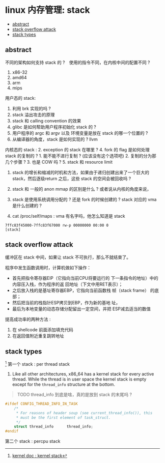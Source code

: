 # linux 内存管理: stack


<!-- vim-markdown-toc GitLab -->

- [abstract](#abstract)
- [stack overflow attack](#stack-overflow-attack)
- [stack types](#stack-types)

<!-- vim-markdown-toc -->

## abstract 
不同的架构如何支持 stack 的 ?　使用的指令不同，在内核中间的配置不同 ?
1. x86-32
2. amd64
3. arm
4. mips


用户态的 stack:
1. 利用 brk 实现的吗 ?
2. stack 溢出攻击的原理
3. stack 和 calling convention 的效果
4. glibc 是如何帮助用户程序初始化 stack 的 ?
5. 用户程序的 argc 和 argv 以及 环境变量是放在 stack 的哪一个位置的 ?
6. 从编译器的角度，stack 是如何实现的 ? llvm 

内核态的 stack :
2. exception 的 stack 在哪里 ?
4. fork 的 flag 是如何处理 stack 的复制的 ?
    1. 能不能不进行复制 ? (应该没有这个选项吧)
    2. 复制的分为那几个步骤 ? 3. 也是 COW 吗 ?
5. stack 和 resource limit


1. stack 的增长和缩减的时机和方法，如果由于递归创建出来了一个巨大的 stack，然后逐级return 之后，这些 stack 的空间会被回收吗 ?
2. stack 和 一般的 anon mmap 的区别是什么 ? 或者说从内核的角度来说，
3. stack 是使用系统调用分配的 ? 还是 fork 的时候创建的 ? stack 对应的 vma 是什么创建的 ?


4. cat /proc/self/maps : vma 有名字吗，他怎么知道是 stack 
```
7ffc83f45000-7ffc83f67000 rw-p 00000000 00:00 0                          [stack]
```

## stack overflow attack
缓冲区在 stack 中间，如果让 stack 不可执行，那么不就结束了。


程序中发生函数调用时，计算机做如下操作：
- 首先把指令寄存器EIP（它指向当前CPU将要运行的 下一条指令的地址）中的内容压入栈，作为程序的返 回地址（下文中用RET表示）；
- 之后放入栈的是基址寄存器EBP，它指向当前函数栈 帧（stack frame） 的底部；
- 然后把当前的栈指针ESP拷贝到EBP，作为新的基地 址，
- 最后为本地变量的动态存储分配留出一定空间，并把 ESP减去适当的数值

提高成功率的两种方法 : 
1. 在 shellcode 前面添加填充代码
2. 在返回值附近重复跳转地址

## stack types
[^1]
第一个 stack : per thread stack
1. Like all other architectures, x86_64 has a kernel stack for every active thread.
While the thread is in user space the kernel stack is empty except for the `thread_info` structure at the bottom.
> TODO thread_info 到底是啥，真的是放到 stack 的末尾吗 ?
```c
#ifdef CONFIG_THREAD_INFO_IN_TASK
	/*
	 * For reasons of header soup (see current_thread_info()), this
	 * must be the first element of task_struct.
	 */
	struct thread_info		thread_info;
#endif
```
第二个 stack : percpu stack


[^1]: [kernel doc : kernel stack](https://www.kernel.org/doc/html/latest/x86/kernel-stacks.html)
